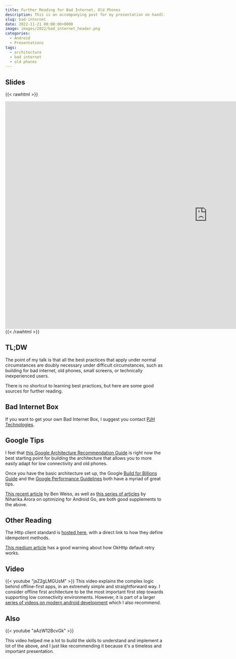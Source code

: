```yaml
---
title: Further Reading for Bad Internet, Old Phones
description: This is an accompanying post for my presentation on handling Bad Internet and Old Phones
slug: bad-internet
date: 2022-11-21 00:00:00+0000
image: images/2022/bad_internet_header.png
categories:
  - Android
  - Presentations
tags:
  - architecture
  - bad internet
  - old phones
---
```


## Slides

{{< rawhtml >}}
<iframe src="https://slides.com/jacquessmuts/deck/embed?style=hidden" width="1280" height="720" title="bob" scrolling="no" frameborder="0" webkitallowfullscreen mozallowfullscreen allowfullscreen></iframe>
{{< /rawhtml >}}

## TL;DW

The point of my talk is that all the best practices that apply under normal circumstances are doubly necessary under difficult circumstances, such as building for bad internet, old phones, small screens, or technically inexperienced users.

There is no shortcut to learning best practices, but here are some good sources for further reading.

## Bad Internet Box

If you want to get your own Bad Internet Box, I suggest you contact [PJH Technologies](https://pjhtechnologies.com/).

## Google Tips

I feel that [this Google Architecture Recommendation Guide](https://developer.android.com/topic/architecture/recommendations) is right now the best starting point for building the architecture that allows you to more easily adapt for low connectivity and old phones.

Once you have the basic architecture set up, the Google [Build for Billions Guide](https://developer.android.com/docs/quality-guidelines/build-for-billions/connectivity
) and the [Google Performance Guidelines](https://developer.android.com/topic/performance) both have a myriad of great tips.

[This recent article](https://medium.com/androiddevelopers/inspecting-performance-95b76477a3d7) by Ben Weiss, as well as [this series of articles](https://android-developers.googleblog.com/2022/09/optimize-for-android-go-lessons-from-google-apps-part-1.html) by Niharika Arora on optimizing for Android Go, are both good supplements to the above.

## Other Reading

The Http client standard is [hosted here](https://www.rfc-editor.org/rfc/rfc9110.html#name-idempotent-methods), with a direct link to how they define idempotent methods.

[This medium article](https://medium.com/inloopx/okhttp-is-quietly-retrying-requests-is-your-api-ready-19489ef35ace) has a good warning about how OkHttp default retry works.

## Video

{{< youtube "jaZ2gLMGUsM" >}}
This video explains the complex logic behind offline-first apps, in an extremely simple and straightforward way. I consider offline first architecture to be the most important first step towards supporting low connectivity environments. However, it is part of a larger [series of videos on modern android development](https://www.youtube.com/playlist?list=PLWz5rJ2EKKc_L3n1j4ajHjJ6QccFUvW1u) which I also recommend.

## Also

{{< youtube "aAzW12BcvGk" >}}

This video helped me a lot to build the skills to understand and implement a lot of the above, and I just like recommending it because it's a timeless and important presentation.

